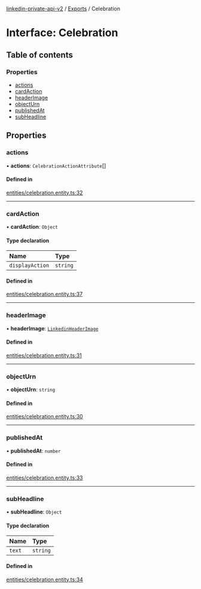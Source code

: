 [linkedin-private-api-v2](../README.md) / [Exports](../modules.md) / Celebration

# Interface: Celebration

## Table of contents

### Properties

- [actions](Celebration.md#actions)
- [cardAction](Celebration.md#cardaction)
- [headerImage](Celebration.md#headerimage)
- [objectUrn](Celebration.md#objecturn)
- [publishedAt](Celebration.md#publishedat)
- [subHeadline](Celebration.md#subheadline)

## Properties

### actions

• **actions**: `CelebrationActionAttribute`[]

#### Defined in

[entities/celebration.entity.ts:32](https://github.com/akash-gupt/linkedin-private-api/blob/db337d2/src/entities/celebration.entity.ts#L32)

___

### cardAction

• **cardAction**: `Object`

#### Type declaration

| Name | Type |
| :------ | :------ |
| `displayAction` | `string` |

#### Defined in

[entities/celebration.entity.ts:37](https://github.com/akash-gupt/linkedin-private-api/blob/db337d2/src/entities/celebration.entity.ts#L37)

___

### headerImage

• **headerImage**: [`LinkedinHeaderImage`](LinkedinHeaderImage.md)

#### Defined in

[entities/celebration.entity.ts:31](https://github.com/akash-gupt/linkedin-private-api/blob/db337d2/src/entities/celebration.entity.ts#L31)

___

### objectUrn

• **objectUrn**: `string`

#### Defined in

[entities/celebration.entity.ts:30](https://github.com/akash-gupt/linkedin-private-api/blob/db337d2/src/entities/celebration.entity.ts#L30)

___

### publishedAt

• **publishedAt**: `number`

#### Defined in

[entities/celebration.entity.ts:33](https://github.com/akash-gupt/linkedin-private-api/blob/db337d2/src/entities/celebration.entity.ts#L33)

___

### subHeadline

• **subHeadline**: `Object`

#### Type declaration

| Name | Type |
| :------ | :------ |
| `text` | `string` |

#### Defined in

[entities/celebration.entity.ts:34](https://github.com/akash-gupt/linkedin-private-api/blob/db337d2/src/entities/celebration.entity.ts#L34)
